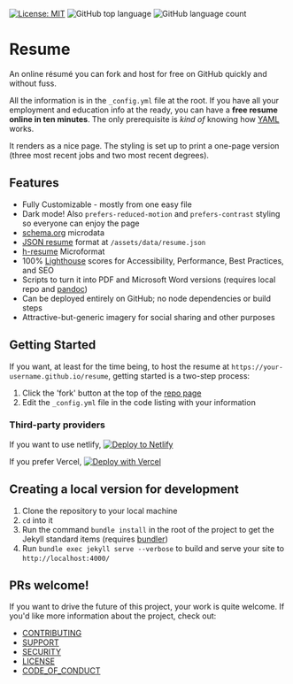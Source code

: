 [![License: MIT](https://img.shields.io/badge/License-MIT-yellow.svg)](https://opensource.org/licenses/MIT)
![GitHub top language](https://img.shields.io/github/languages/top/lowerbarriers/resume)
![GitHub language count](https://img.shields.io/github/languages/count/lowerbarriers/resume)

# Resume

An online résumé you can fork and host for free on GitHub quickly and without fuss.

All the information is in the `_config.yml` file at the root. If you have all your employment and education info at the
ready, you can have a **free resume online in ten minutes**. The only prerequisite is _kind of_ knowing how
[YAML](https://en.wikipedia.org/wiki/YAML) works.

It renders as a nice page. The styling is set up to print a one-page version (three most recent jobs and two most recent
degrees).

## Features

  * Fully Customizable - mostly from one easy file
  * Dark mode! Also `prefers-reduced-motion` and `prefers-contrast` styling so everyone can enjoy the page
  * [schema.org](https://schema.org/) microdata
  * [JSON resume](https://jsonresume.org/) format at `/assets/data/resume.json`
  * [h-resume](http://microformats.org/wiki/h-resume) Microformat
  * 100% [Lighthouse](https://developers.google.com/web/tools/lighthouse/) scores for Accessibility, Performance, Best
    Practices, and SEO
  * Scripts to turn it into PDF and Microsoft Word versions (requires local repo and [pandoc](https://pandoc.org/))
  * Can be deployed entirely on GitHub; no node dependencies or build steps
  * Attractive-but-generic imagery for social sharing and other purposes

## Getting Started

If you want, at least for the time being, to host the resume at `https://your-username.github.io/resume`, getting started
is a two-step process:

  1. Click the 'fork' button at the top of the [repo page](https://github.com/lowerbarriers/resume)
  2. Edit the `_config.yml` file in the code listing with your information

### Third-party providers

If you want to use netlify,
[![Deploy to Netlify](https://www.netlify.com/img/deploy/button.svg)](https://app.netlify.com/start/deploy?repository=https://github.com/lowerbarriers/resume)

If you prefer Vercel,
[![Deploy with Vercel](https://vercel.com/button)](https://vercel.com/import/project?template=https://github.com/lowerbarriers/resume)

## Creating a local version for development

  1. Clone the repository to your local machine
  2. `cd` into it
  3. Run the command `bundle install` in the root of the project to get the Jekyll standard items (requires [bundler](https://bundler.io/))
  4. Run `bundle exec jekyll serve --verbose` to build and serve your site to `http://localhost:4000/`

## PRs welcome!

If you want to drive the future of this project, your work is quite welcome. If you'd like more information about the project,
check out:

  * [CONTRIBUTING](.github/CONTRIBUTING.md)
  * [SUPPORT](.github/SUPPORT.md)
  * [SECURITY](.github/SECURITY.md)
  * [LICENSE](LICENSE)
  * [CODE_OF_CONDUCT](.github/CODE_OF_CONDUCT.md)
